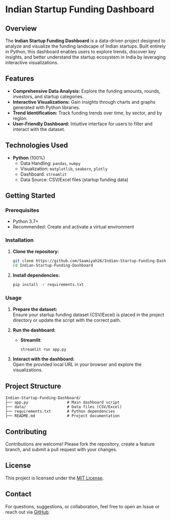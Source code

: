 # Indian Startup Funding Dashboard

## Overview

The **Indian Startup Funding Dashboard** is a data-driven project designed to analyze and visualize the funding landscape of Indian startups. Built entirely in Python, this dashboard enables users to explore trends, discover key insights, and better understand the startup ecosystem in India by leveraging interactive visualizations.

## Features

- **Comprehensive Data Analysis:** Explore the funding amounts, rounds, investors, and startup categories.
- **Interactive Visualizations:** Gain insights through charts and graphs generated with Python libraries.
- **Trend Identification:** Track funding trends over time, by sector, and by region.
- **User-Friendly Dashboard:** Intuitive interface for users to filter and interact with the dataset.

## Technologies Used

- **Python** (100%)
  - Data Handling: `pandas`, `numpy`
  - Visualization: `matplotlib`, `seaborn`, `plotly`
  - Dashboard: `streamlit` 
  - Data Source: CSV/Excel files (startup funding data)

## Getting Started

### Prerequisites

- Python 3.7+
- Recommended: Create and activate a virtual environment

### Installation

1. **Clone the repository:**
   ```bash
   git clone https://github.com/Saamiyah26/Indian-Startup-Funding-Dashboard.git
   cd Indian-Startup-Funding-Dashboard
   ```

2. **Install dependencies:**
   ```bash
   pip install -r requirements.txt
   ```

### Usage

1. **Prepare the dataset:**  
   Ensure your startup funding dataset (CSV/Excel) is placed in the project directory or update the script with the correct path.

2. **Run the dashboard:**
   - **Streamlit**:
     ```bash
     streamlit run app.py
     ```
 

3. **Interact with the dashboard:**  
   Open the provided local URL in your browser and explore the visualizations.

## Project Structure

```
Indian-Startup-Funding-Dashboard/
├── app.py                 # Main dashboard script
├── data/                  # Data files (CSV/Excel)
├── requirements.txt       # Python dependencies
├── README.md              # Project documentation
```

## Contributing

Contributions are welcome! Please fork the repository, create a feature branch, and submit a pull request with your changes.

## License

This project is licensed under the [MIT License](LICENSE).

## Contact

For questions, suggestions, or collaboration, feel free to open an Issue or reach out via [GitHub](https://github.com/Saamiyah26).
